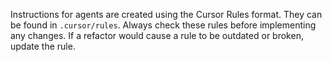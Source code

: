 Instructions for agents are created using the Cursor Rules format. They can be found in `.cursor/rules`. Always check these rules before implementing any changes. If a refactor would cause a rule to be outdated or broken, update the rule.
